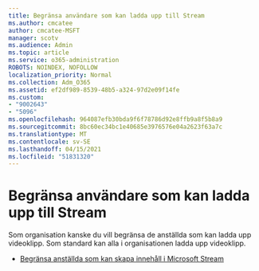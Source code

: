 ```yaml
---
title: Begränsa användare som kan ladda upp till Stream
ms.author: cmcatee
author: cmcatee-MSFT
manager: scotv
ms.audience: Admin
ms.topic: article
ms.service: o365-administration
ROBOTS: NOINDEX, NOFOLLOW
localization_priority: Normal
ms.collection: Adm_O365
ms.assetid: ef2df989-8539-48b5-a324-97d2e09f14fe
ms.custom:
- "9002643"
- "5096"
ms.openlocfilehash: 964087efb30bda9f6f78786d92e8ffb9a8f5b8a9
ms.sourcegitcommit: 8bc60ec34bc1e40685e3976576e04a2623f63a7c
ms.translationtype: MT
ms.contentlocale: sv-SE
ms.lasthandoff: 04/15/2021
ms.locfileid: "51831320"
---
```

# <a name="restrict-users-who-can-upload-to-stream"></a>Begränsa användare som kan ladda upp till Stream

Som organisation kanske du vill begränsa de anställda som kan ladda upp videoklipp. Som standard kan alla i organisationen ladda upp videoklipp.

- [Begränsa anställda som kan skapa innehåll i Microsoft Stream](https://docs.microsoft.com/stream/restrict-uploaders)
